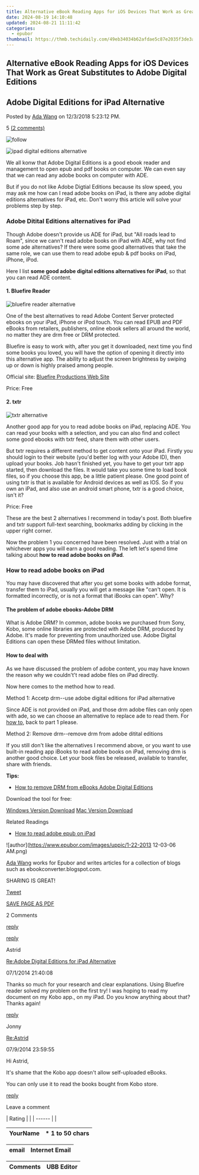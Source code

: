 ```yaml
---
title: Alternative eBook Reading Apps for iOS Devices That Work as Great Substitutes to Adobe Digital Editions
date: 2024-08-19 14:10:48
updated: 2024-08-21 11:11:42
categories:
  - epubor
thumbnail: https://thmb.techidaily.com/49eb34034b62afdae5c87e2035f3de3aceeb872b525f1dc02b937f5f16ccbcf5.jpg
---
```


## Alternative eBook Reading Apps for iOS Devices That Work as Great Substitutes to Adobe Digital Editions

## Adobe Digital Editions for iPad Alternative

Posted by [Ada Wang](https://plus.google.com/+AdaWang/posts) on 12/3/2018 5:23:12 PM.

5 [(2 comments)](http://www.epubor.com/#comment-area) 



![follow](http://www.epubor.com/images/follow.png)

![ipad digital editions alternative](http://www.epubor.com/images/uppic/adobe-digital-editions-for-ipad-alternative.jpg)

We all konw that Adobe Digital Editions is a good ebook reader and management to open epub and pdf books on computer. We can even say that we can read any adobe books on computer with ADE.

But if you do not like Adobe Digtial Editions because its slow speed, you may ask me how can I read adobe books on iPad, is there any adobe digital editions alternatives for iPad, etc. Don't worry this article will solve your problems step by step.

### Adobe Ditital Editions alternatives for iPad

Though Adobe doesn't provide us ADE for iPad, but "All roads lead to Roam", since we cann't read adobe books on iPad with ADE, why not find some ade alternatives? If there were some good alternatives that take the same role, we can use them to read adobe epub & pdf books on iPad, iPhone, iPod.

Here I list **some good adobe digital editions alternatives for iPad**, so that you can read ADE content.

#### 1\. Bluefire Reader

![bluefire reader alternative](http://www.epubor.com/images/uppic/bluefire-reader.jpg)

One of the best alternatives to read Adobe Content Server protected ebooks on your iPad, iPhone or iPod touch. You can read EPUB and PDF eBooks from retailers, publishers, online ebook sellers all around the world, no matter they are drm free or DRM protected.

Bluefire is easy to work with, after you get it downloaded, next time you find some books you loved, you will have the option of opening it directly into this alternative app. The ability to adjust the screen brightness by swiping up or down is highly praised among people.

Official site: [Bluefire Productions Web Site](http://www.bluefirereader.com/)

Price: Free

#### 2\. txtr

![txtr alternative](http://www.epubor.com/images/uppic/txtr.jpg)

Another good app for you to read adobe books on iPad, replacing ADE. You can read your books with a selection, and you can also find and collect some good ebooks with txtr feed, share them with other users.

But txtr requires a different method to get content onto your iPad. Firstly you should login to their website (you'd better log with your Adobe ID), then upload your books. Job hasn't finished yet, you have to get your txtr app started, then download the files. It would take you some time to load book files, so if you choose this app, be a little patient please. One good point of using txtr is that is available for Android devices as well as IOS. So if you own an iPad, and also use an android smart phone, txtr is a good choice, isn't it?

Price: Free

These are the best 2 alternatives I recommend in today's post. Both bluefire and txtr support full-text searching, bookmarks adding by clicking in the upper right corner. 

Now the problem 1 you concerned have been resolved. Just with a trial on whichever apps you will earn a good reading. The left let's spend time talking about **how to read adobe books on iPad**.

### How to read adobe books on iPad

You may have discovered that after you get some books with adobe format, transfer them to iPad, usually you will get a message like "can't open. It is formatted incorrectly, or is not a format that iBooks can open". Why?

#### The problem of adobe ebooks-Adobe DRM

What is Adobe DRM? In common, adobe books we purchased from Sony, Kobo, some online libraries are protected with Adobe DRM, produced by Adobe. It's made for preventing from unauthorized use. Adobe Digital Editions can open these DRMed files without limitation.

#### How to deal with

As we have discussed the problem of adobe content, you may have known the reason why we couldn't't read adobe files on iPad directly.

Now here comes to the method how to read.

Method 1: Accetp drm--use adobe digital editions for iPad alternative

Since ADE is not provided on iPad, and those drm adobe files can only open with ade, so we can choose an alternative to replace ade to read them. For [how to](https://tools.techidaily.com/epubor/products/), back to part 1 please.

Method 2: Remove drm--remove drm from adobe ditital editions

If you still don't like the alternatives I recommend above, or you want to use built-in reading app iBooks to read adobe books on iPad, removing drm is another good choice. Let your book files be released, available to transfer, share with friends.

**Tips:**

* [How to remove DRM from eBooks Adobe Digital Editions](https://tools.techidaily.com/epubor/products/)

Download the tool for free:

[Windows Version Download](http://download.epubor.com/full-drm-removal.exe) [Mac Version Download](http://download.epubor.com/drmremoval.zip) 

Related Readings

* [How to read adobe epub on iPad](https://tools.techidaily.com/epubor/products/)

![author](https://www.epubor.com/images/uppic/1-22-2013 12-03-06 AM.png)

[Ada Wang](https://plus.google.com/+AdaWang/posts) works for Epubor and writes articles for a collection of blogs such as ebookconverter.blogspot.com.

SHARING IS GREAT!

[Tweet](https://twitter.com/share) 

[SAVE PAGE AS PDF](https://tools.techidaily.com/epubor/products/) 



2 Comments

[reply](https://tools.techidaily.com/epubor/products/) 

[reply](https://tools.techidaily.com/epubor/products/) 

Astrid

[Re:Adobe Digital Editions for iPad Alternative](https://tools.techidaily.com/epubor/products/)

07/1/2014 21:40:08

Thanks so much for your research and clear explanations. Using Bluefire reader solved my problem on the first try! I was hoping to read my document on my Kobo app., on my iPad. Do you know anything about that? Thanks again!

[reply](https://tools.techidaily.com/epubor/products/) 

Jonny

[Re:Astrid](https://tools.techidaily.com/epubor/products/)

07/9/2014 23:59:55

Hi Astrid,

 It's shame that the Kobo app doesn't allow self-uploaded eBooks.

 You can only use it to read the books bought from Kobo store.

[reply](https://tools.techidaily.com/epubor/products/) 

Leave a comment

| Rating |  |
| ------ |  |

| YourName | \*  1 to 50 chars |
| -------- | ----------------- |

| email | Internet Email |
| ----- | -------------- |

| Comments | UBB Editor |
| -------- | ---------- |

<ins class="adsbygoogle"
     style="display:block"
     data-ad-format="autorelaxed"
     data-ad-client="ca-pub-7571918770474297"
     data-ad-slot="1223367746"></ins>



<ins class="adsbygoogle"
     style="display:block"
     data-ad-client="ca-pub-7571918770474297"
     data-ad-slot="8358498916"
     data-ad-format="auto"
     data-full-width-responsive="true"></ins>
